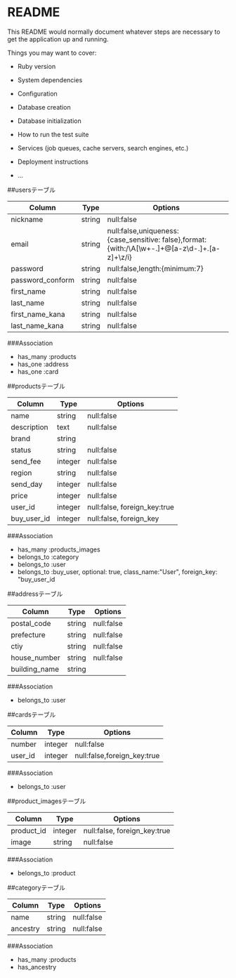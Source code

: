 # README

This README would normally document whatever steps are necessary to get the
application up and running.

Things you may want to cover:

* Ruby version

* System dependencies

* Configuration

* Database creation

* Database initialization

* How to run the test suite

* Services (job queues, cache servers, search engines, etc.)

* Deployment instructions

* ...

##usersテーブル

|Column|Type|Options|
|------|----|-------|
|nickname|string|null:false|
|email|string|null:false,uniqueness:{case_sensitive: false},format: {with:/\A[\w+-.]+@[a-z\d-.]+.[a-z]+\z/i}|
|password|string|null:false,length:{minimum:7}|
|password_conform|string|null:false|
|first_name|string|null:false|
|last_name|string|null:false|
|first_name_kana|string|null:false|
|last_name_kana|string|null:false|

###Association
- has_many :products
- has_one :address
- has_one :card

##productsテーブル

|Column|Type|Options|
|------|----|-------|
|name|string|null:false|
|description|text|null:false|
|brand|string|
|status|string|null:false|
|send_fee|integer|null:false|
|region|string|null:false|
|send_day|integer|null:false|
|price|integer|null:false|
|user_id|integer|null:false, foreign_key:true|
|buy_user_id|integer|null:false, foreign_key|

###Association
- has_many :products_images
- belongs_to :category
- belongs_to :user
- belongs_to :buy_user, optional: true, class_name:"User", foreign_key: "buy_user_id

##addressテーブル

|Column|Type|Options|
|------|----|-------|
|postal_code|string|null:false|
|prefecture|string|null:false|
|ctiy|string|null:false|
|house_number|string|null:false|
|building_name|string|

###Association
- belongs_to :user

##cardsテーブル

|Column|Type|Options|
|------|----|-------|
|number|integer|null:false|
|user_id|integer|null:false,foreign_key:true|

###Association
- belongs_to :user

##product_imagesテーブル

|Column|Type|Options|
|------|----|-------|
|product_id|integer|null:false, foreign_key:true|
|image|string|null:false|

###Association
- belongs_to :product

##categoryテーブル

|Column|Type|Options|
|------|----|-------|
|name|string|null:false|
|ancestry|string|null:false|

###Association
- has_many :products
- has_ancestry
